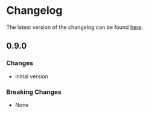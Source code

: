 # Changelog

The latest version of the changelog can be found [here](https://github.com/Azure/bicep-registry-modules/blob/main/avm/res/web/static-site/CHANGELOG.md).

## 0.9.0

### Changes

- Initial version

### Breaking Changes

- None
